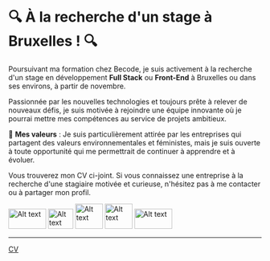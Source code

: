 # 🔍 À la recherche d'un stage à Bruxelles ! 🔍

Poursuivant ma formation chez Becode, je suis activement à la recherche d'un stage en développement **Full Stack** ou **Front-End** à Bruxelles ou dans ses environs, à partir de novembre.

Passionnée par les nouvelles technologies et toujours prête à relever de nouveaux défis, je suis motivée à rejoindre une équipe innovante où je pourrai mettre mes compétences au service de projets ambitieux.

🌱 **Mes valeurs** : Je suis particulièrement attirée par les entreprises qui partagent des valeurs environnementales et féministes, mais je suis ouverte à toute opportunité qui me permettrait de continuer à apprendre et à évoluer.

Vous trouverez mon CV ci-joint. Si vous connaissez une entreprise à la recherche d'une stagiaire motivée et curieuse, n'hésitez pas à me contacter ou à partager mon profil.


<img src="https://encrypted-tbn0.gstatic.com/images?q=tbn:ANd9GcTvyRmieFYEx56pJ4SVB4N1QWY0-NNBNs1WKw&s" alt="Alt text" width="75" height="40">  <img src="https://i.altapps.net/icons/ejs-a450f.jpeg" alt="Alt text" width="50" height="40">  <img src="https://toppng.com/uploads/preview/react-native-svg-transformer-allows-you-import-svg-aperture-science-innovators-logo-11562851994zqcpwozsvy.png" alt="Alt text" width="55" height="50">  <img src="https://encrypted-tbn0.gstatic.com/images?q=tbn:ANd9GcRvE_Vrj0jS2fAjplRwTn7L5YtPIG_YRAgl0A&s" alt="Alt text" width="55" height="50">  <img src="https://github.com/Nathbecode/Nathbecode/blob/main/tailwind-css-logo-vector.png" alt="Alt text" width="75" height="40">






---

[CV](https://github.com/Nathbecode/Nathbecode/blob/main/CV-Nathaly.Viscaino.pdf)
